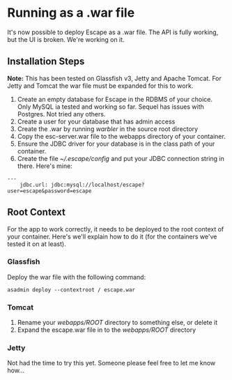 # Running as a .war file #

It's now possible to deploy Escape as a .war file. The API is fully working, but the UI is broken. We're working on it.

## Installation Steps ##

**Note:** This has been tested on Glassfish v3, Jetty and Apache Tomcat. For Jetty and Tomcat the war file must be expanded for this to work.

  1. Create an empty database for Escape in the RDBMS of your choice. Only MySQL ia tested and working so far. Sequel has issues with Postgres. Not tried any others.
  1. Create a user for your database that has admin access
  1. Create the .war by running _warbler_ in the source root directory
  1. Copy the esc-server.war file to the webapps directory of your container.
  1. Ensure the JDBC driver for your database is in the class path of your container.
  1. Create the file _~/.escape/config_ and put your JDBC connection string in there. Here's mine:

```
--- 
    jdbc.url: jdbc:mysql://localhost/escape?user=escape&password=escape

```

## Root Context ##

For the app to work correctly, it needs to be deployed to the root context of your container. Here's we'll explain how to do it (for the containers we've tested it on at least).

### Glassfish ###

Deploy the war file with the following command:

```
asadmin deploy --contextroot / escape.war
```


### Tomcat ###

  1. Rename your _webapps/ROOT_ directory to something else, or delete it
  1. Expand the escape.war file in to the _webapps/ROOT_ directory

### Jetty ###

Not had the time to try this yet. Someone please feel free to let me know how...